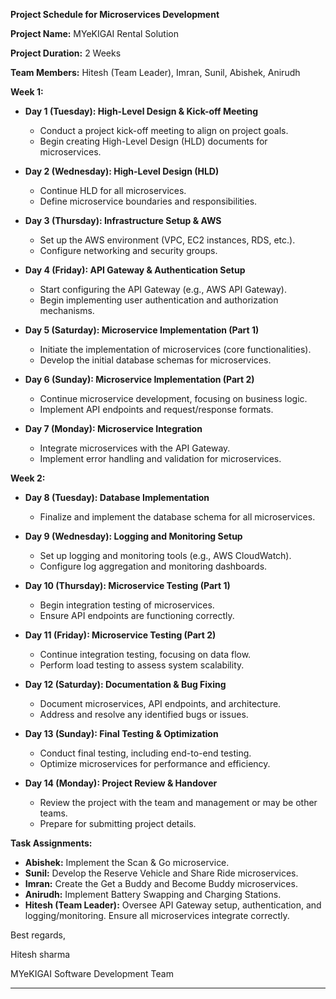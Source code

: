 **Project Schedule for Microservices Development**

**Project Name:** MYeKIGAI Rental Solution

**Project Duration:** 2 Weeks

**Team Members:** Hitesh (Team Leader), Imran, Sunil, Abishek, Anirudh

**Week 1:**

- **Day 1 (Tuesday): High-Level Design & Kick-off Meeting**
  - Conduct a project kick-off meeting to align on project goals.
  - Begin creating High-Level Design (HLD) documents for microservices.
  
- **Day 2 (Wednesday): High-Level Design (HLD)**
  - Continue HLD for all microservices.
  - Define microservice boundaries and responsibilities.
  
- **Day 3 (Thursday): Infrastructure Setup & AWS**
  - Set up the AWS environment (VPC, EC2 instances, RDS, etc.).
  - Configure networking and security groups.
  
- **Day 4 (Friday): API Gateway & Authentication Setup**
  - Start configuring the API Gateway (e.g., AWS API Gateway).
  - Begin implementing user authentication and authorization mechanisms.
  
- **Day 5 (Saturday): Microservice Implementation (Part 1)**
  - Initiate the implementation of microservices (core functionalities).
  - Develop the initial database schemas for microservices.
  
- **Day 6 (Sunday): Microservice Implementation (Part 2)**
  - Continue microservice development, focusing on business logic.
  - Implement API endpoints and request/response formats.
  
- **Day 7 (Monday): Microservice Integration**
  - Integrate microservices with the API Gateway.
  - Implement error handling and validation for microservices.

**Week 2:**

- **Day 8 (Tuesday): Database Implementation**
  - Finalize and implement the database schema for all microservices.
  
- **Day 9 (Wednesday): Logging and Monitoring Setup**
  - Set up logging and monitoring tools (e.g., AWS CloudWatch).
  - Configure log aggregation and monitoring dashboards.
  
- **Day 10 (Thursday): Microservice Testing (Part 1)**
  - Begin integration testing of microservices.
  - Ensure API endpoints are functioning correctly.
  
- **Day 11 (Friday): Microservice Testing (Part 2)**
  - Continue integration testing, focusing on data flow.
  - Perform load testing to assess system scalability.
  
- **Day 12 (Saturday): Documentation & Bug Fixing**
  - Document microservices, API endpoints, and architecture.
  - Address and resolve any identified bugs or issues.
  
- **Day 13 (Sunday): Final Testing & Optimization**
  - Conduct final testing, including end-to-end testing.
  - Optimize microservices for performance and efficiency.
  
- **Day 14 (Monday): Project Review & Handover**
  - Review the project with the team and management or may be other teams.
  - Prepare for submitting project details.

**Task Assignments:**

- **Abishek:** Implement the Scan & Go microservice.
- **Sunil:** Develop the Reserve Vehicle and Share Ride microservices.
- **Imran:** Create the Get a Buddy and Become Buddy microservices.
- **Anirudh:** Implement Battery Swapping and Charging Stations.
- **Hitesh (Team Leader):** Oversee API Gateway setup, authentication, and logging/monitoring. Ensure all microservices integrate correctly.

Best regards,

Hitesh sharma

MYeKIGAI Software Development Team

---
